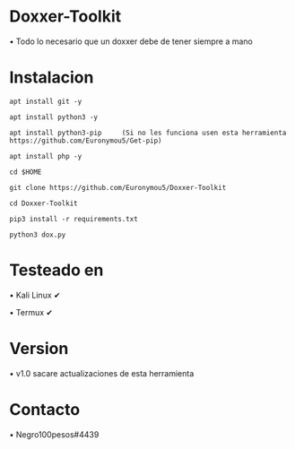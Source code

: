 # Doxxer-Toolkit
• Todo lo necesario que un doxxer debe de tener siempre a mano
# Instalacion
```
apt install git -y

apt install python3 -y

apt install python3-pip     (Si no les funciona usen esta herramienta https://github.com/Euronymou5/Get-pip)

apt install php -y

cd $HOME

git clone https://github.com/Euronymou5/Doxxer-Toolkit

cd Doxxer-Toolkit

pip3 install -r requirements.txt

python3 dox.py
```
# Testeado en
• Kali Linux ✔

• Termux ✔
# Version
• v1.0  sacare actualizaciones de esta herramienta
# Contacto
• Negro100pesos#4439
